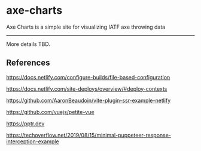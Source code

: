 # axe-charts

Axe Charts is a simple site for visualizing IATF axe throwing data

---

More details TBD.

## References

https://docs.netlify.com/configure-builds/file-based-configuration

https://docs.netlify.com/site-deploys/overview/#deploy-contexts

https://github.com/AaronBeaudoin/vite-plugin-ssr-example-netlify

https://github.com/vuejs/petite-vue

https://pptr.dev

https://techoverflow.net/2019/08/15/minimal-puppeteer-response-interception-example
